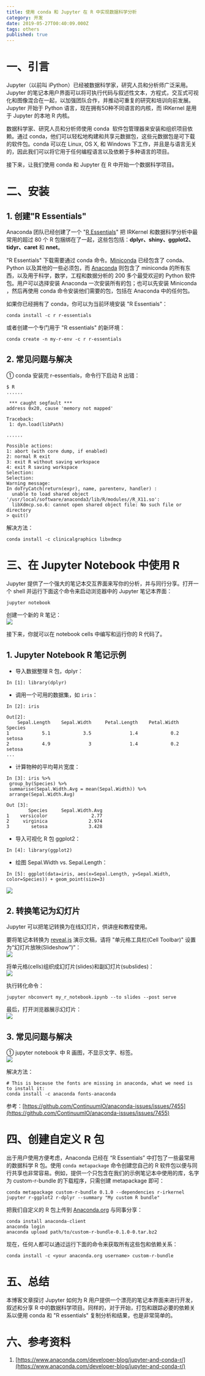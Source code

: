 ```yaml
---
title: 使用 conda 和 Jupyter 在 R 中实现数据科学分析
category: 开发
date: 2019-05-27T00:40:09.000Z
tags: others
published: true
---
```


<a name="be2f0f66"></a>
# 一、引言

Jupyter（以前叫 iPython）已经被数据科学家，研究人员和分析师广泛采用。Jupyter 的笔记本用户界面可以将可执行代码与叙述性文本，方程式，交互式可视化和图像混合在一起，以加强团队合作，并推动可重复的研究和培训向前发展。Jupyter 开始于 Python 语言，现在拥有50种不同语言的内核，而 IRKernel 是用于 Jupyter 的本地 R 内核。

数据科学家、研究人员和分析师使用 conda  软件包管理器来安装和组织项目依赖。通过 conda，他们可以轻松地构建和共享元数据包，这些元数据包是可下载的软件包。conda 可以在 Linux, OS X, 和 Windows 下工作，并且是与语言无关的，因此我们可以将它用于任何编程语言以及依赖于多种语言的项目。

接下来，让我们使用 conda 和 Jupyter 在 R 中开始一个数据科学项目。



<a name="9db04840"></a>
# 二、安装

<a name="7ad68552"></a>
## 1. 创建"R Essentials"

Anaconda 团队已经创建了一个 "[R Essentials](https://anaconda.org/r/r-essentials)" 把 IRKernel 和数据科学分析中最常用的超过 80 个 R 包捆绑在了一起，这些包包括：**dplyr、shiny、ggplot2、tidyr、caret** 和 **nnet**。

"R Essentials" 下载需要通过 conda 命令。[Miniconda](https://conda.io/miniconda.html) 已经包含了 conda、Python 以及其他的一些必须包，而 [Anaconda](https://www.anaconda.com/download/#linux) 则包含了 miniconda 的所有东西，以及用于科学，数学，工程和数据分析的 200 多个最受欢迎的 Python 软件包。用户可以选择安装 Anaconda 一次安装所有的包；也可以先安装 Miniconda ，然后再使用 conda 命令安装他们需要的包，包括在 Anaconda 中的任何包。

如果你已经拥有了 conda，你可以为当前环境安装 "R Essentials"：
```
conda install -c r r-essentials
```

或者创建一个专门用于 "R essentials" 的新环境：
```
conda create -n my-r-env -c r r-essentials
```



<a name="3305e88b"></a>
## 2. 常见问题与解决

① conda 安装完 r-essentials，命令行下启动 R 出错：
```
$ R
......

 *** caught segfault ***
address 0x20, cause 'memory not mapped'

Traceback:
 1: dyn.load(libPath)

......

Possible actions:
1: abort (with core dump, if enabled)
2: normal R exit
3: exit R without saving workspace
4: exit R saving workspace
Selection: 
Selection: 
Warning message:
In doTryCatch(return(expr), name, parentenv, handler) :
  unable to load shared object '/usr/local/software/anaconda3/lib/R/modules//R_X11.so':
  libXdmcp.so.6: cannot open shared object file: No such file or directory
> quit()
```

解决方法：
```
conda install -c clinicalgraphics libxdmcp
```



<a name="ff544aba"></a>
# 三、在 Jupyter Notebook 中使用 R

Jupyter 提供了一个强大的笔记本交互界面来写你的分析，并与同行分享。打开一个 shell 并运行下面这个命令来启动浏览器中的 Jupyter 笔记本界面：
```
jupyter notebook
```

创建一个新的 R 笔记：<br />![](https://qiniu.bioinit.com/yuque/0/2019/png/126032/1558917805308-29f4cb72-8d64-48ec-9e20-66aa93138faa.png#align=left&display=inline&height=513&originHeight=513&originWidth=1920&size=0&status=done&width=1920)

接下来，你就可以在 notebook cells 中编写和运行你的 R 代码了。


<a name="616dc521"></a>
## 1. Jupyter Notebook R 笔记示例

- 导入数据整理 R 包，dplyr：
```
In [1]: library(dplyr)
```

- 调用一个可用的数据集，如 `iris`：
```
In [2]: iris
 
Out[2]:
    Sepal.Length    Sepal.Width     Petal.Length    Petal.Width     Species
1            5.1            3.5              1.4            0.2      setosa
2            4.9              3              1.4            0.2      setosa
...
```

- 计算物种的平均萼片宽度：
```
In [3]: iris %>%
 group_by(Species) %>%
 summarise(Sepal.Width.Avg = mean(Sepal.Width)) %>%
 arrange(Sepal.Width.Avg)
 
Out [3]:
        Species     Sepal.Width.Avg
1    versicolor                2.77
2     virginica               2.974
3        setosa               3.428
```

- 导入可视化 R 包 ggplot2：
```
In [4]: library(ggplot2)
```

- 绘图 Sepal.Width vs. Sepal.Length：
```
In [5]: ggplot(data=iris, aes(x=Sepal.Length, y=Sepal.Width, color=Species)) + geom_point(size=3)
```

![](https://qiniu.bioinit.com/yuque/0/2019/png/126032/1558917805304-e52a15d3-7a95-4e47-81aa-b9f9662379b9.png#align=left&display=inline&height=840&originHeight=840&originWidth=840&size=0&status=done&width=840)

<a name="qmmmX"></a>
## 2. 转换笔记为幻灯片

Jupyter 可以把笔记转换为在线幻灯片，供讲座和教程使用。

要将笔记本转换为 [reveal.js](http://lab.hakim.se/reveal-js/#/) 演示文稿，请将 "单元格工具栏(Cell Toolbar)" 设置为“幻灯片放映(Slideshow”)”：<br />![](https://qiniu.bioinit.com/yuque/0/2019/png/126032/1558917805325-42783b16-6352-4db7-86aa-3001185e4f23.png#align=left&display=inline&height=920&originHeight=920&originWidth=1920&size=0&status=done&width=1920)

将单元格(cells)组织成幻灯片(slides)和副幻灯片(subslides)：<br />![](https://qiniu.bioinit.com/yuque/0/2019/png/126032/1558917805323-5350a60a-2c11-4f42-aa34-c1d7fb3359db.png#align=left&display=inline&height=1013&originHeight=1013&originWidth=1920&size=0&status=done&width=1920)

执行转化命令：
```
jupyter nbconvert my_r_notebook.ipynb --to slides --post serve
```

最后，打开浏览器展示幻灯片：<br />![](https://qiniu.bioinit.com/yuque/0/2019/png/126032/1558917805328-9b7d497c-f0c6-433a-b6b3-dc0423629596.png#align=left&display=inline&height=1013&originHeight=1013&originWidth=1920&size=0&status=done&width=1920)


<a name="6333a7cf"></a>
## 3. 常见问题与解决

① jupyter notebook 中 R 画图，不显示文字、标签。<br />![](https://qiniu.bioinit.com/yuque/0/2019/png/126032/1558917805329-bb7033ad-aa24-4178-b488-1df27ad98684.png#align=left&display=inline&height=840&originHeight=840&originWidth=840&size=0&status=done&width=840)

解决方法：
```
# This is because the fonts are missing in anaconda, what we need is to install it:
conda install -c anaconda fonts-anaconda
```

参考：[https://github.com/ContinuumIO/anaconda-issues/issues/7455](https://github.com/ContinuumIO/anaconda-issues/issues/7455)


<a name="947cb77a"></a>
# 四、创建自定义 R 包

出于用户使用方便考虑，Anaconda 已经在 “R Essentials” 中打包了一些最常用的数据科学 R 包。使用 `conda metapackage` 命令创建您自己的 R 软件包以便与同行共享也非常容易。例如，提供一个只包含在我们的示例笔记本中使用的库，名字为 custom-r-bundle 的下载程序，只需创建 metapackage 即可：
```
conda metapackage custom-r-bundle 0.1.0 --dependencies r-irkernel jupyter r-ggplot2 r-dplyr --summary "My custom R bundle"
```

把我们自定义的 R 包上传到 [Anaconda.org](https://anaconda.org/) 与同事分享：
```
conda install anaconda-client
anaconda login
anaconda upload path/to/custom-r-bundle-0.1.0-0.tar.bz2
```

现在，任何人都可以通过运行下面的命令来获取所有这些包和依赖关系：
```
conda install -c <your anaconda.org username> custom-r-bundle
```


<a name="f5e882ad"></a>
# 五、总结

本博客文章探讨 Jupyter 如何为 R 用户提供一个漂亮的笔记本界面来进行开发，叙述和分享 R 中的数据科学项目。同样的，对于开始，打包和跟踪必要的依赖关系以便用 conda 和 "R essentials" 复制分析和结果，也是非常简单的。


<a name="aBLtw"></a>
# 六、参考资料

1. [https://www.anaconda.com/developer-blog/jupyter-and-conda-r/](https://www.anaconda.com/developer-blog/jupyter-and-conda-r/)

